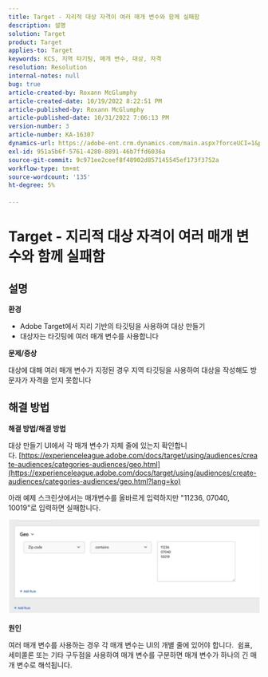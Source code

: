 ```yaml
---
title: Target - 지리적 대상 자격이 여러 매개 변수와 함께 실패함
description: 설명
solution: Target
product: Target
applies-to: Target
keywords: KCS, 지역 타기팅, 매개 변수, 대상, 자격
resolution: Resolution
internal-notes: null
bug: true
article-created-by: Roxann McGlumphy
article-created-date: 10/19/2022 8:22:51 PM
article-published-by: Roxann McGlumphy
article-published-date: 10/31/2022 7:06:13 PM
version-number: 3
article-number: KA-16307
dynamics-url: https://adobe-ent.crm.dynamics.com/main.aspx?forceUCI=1&pagetype=entityrecord&etn=knowledgearticle&id=1c1274c8-eb4f-ed11-bba2-00224808679b
exl-id: 951a5b6f-5761-4280-8891-46b7ffd6036a
source-git-commit: 9c971ee2ceef8f48902d857145545ef173f3752a
workflow-type: tm+mt
source-wordcount: '135'
ht-degree: 5%

---
```


# Target - 지리적 대상 자격이 여러 매개 변수와 함께 실패함

## 설명


<b>환경</b>

- Adobe Target에서 지리 기반의 타깃팅을 사용하여 대상 만들기
- 대상자는 타깃팅에 여러 매개 변수를 사용합니다


<b>문제/증상</b>

대상에 대해 여러 매개 변수가 지정된 경우 지역 타깃팅을 사용하여 대상을 작성해도 방문자가 자격을 얻지 못합니다




## 해결 방법


<b>해결 방법/해결 방법</b>

대상 만들기 UI에서 각 매개 변수가 자체 줄에 있는지 확인합니다. [https://experienceleague.adobe.com/docs/target/using/audiences/create-audiences/categories-audiences/geo.html](https://experienceleague.adobe.com/docs/target/using/audiences/create-audiences/categories-audiences/geo.html?lang=ko)

아래 예제 스크린샷에서는 매개변수를 올바르게 입력하지만 &quot;11236, 07040, 10019&quot;로 입력하면 실패합니다.

![](assets/e6a271f9-4e59-ed11-9561-6045bd006e5a.png)

<b>원인</b>

여러 매개 변수를 사용하는 경우 각 매개 변수는 UI의 개별 줄에 있어야 합니다.  쉼표, 세미콜론 또는 기타 구두점을 사용하여 매개 변수를 구분하면 매개 변수가 하나의 긴 매개 변수로 해석됩니다.
